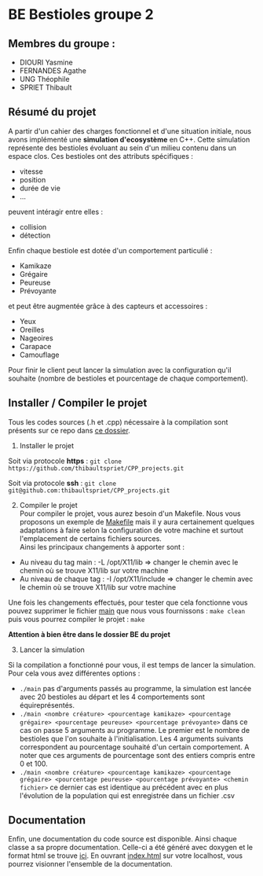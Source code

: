 # BE Bestioles groupe 2

## Membres du groupe :
* DIOURI Yasmine
* FERNANDES Agathe
* UNG Théophile
* SPRIET Thibault

## Résumé du projet
A partir d'un cahier des charges fonctionnel et d'une situation initiale, nous avons implémenté une **simulation d'ecosystème** en C++. Cette simulation 
représente des bestioles évoluant au sein d'un milieu contenu dans un espace clos. Ces bestioles ont des attributs spécifiques :  
* vitesse
* position
* durée de vie
* ...  

peuvent intéragir entre elles :  
* collision
* détection  

Enfin chaque bestiole est dotée d'un comportement particulié :  
* Kamikaze
* Grégaire
* Peureuse
* Prévoyante  

et peut être augmentée grâce à des capteurs et accessoires :
* Yeux
* Oreilles
* Nageoires
* Carapace
* Camouflage  

Pour finir le client peut lancer la simulation avec la configuration qu'il souhaite (nombre de bestioles et pourcentage de chaque comportement).

## Installer / Compiler le projet
Tous les codes sources (.h et .cpp) nécessaire à la compilation sont présents sur ce repo dans [ce dossier](BE).

1. Installer le projet  

Soit via protocole **https** : ```git clone https://github.com/thibaultspriet/CPP_projects.git```  

Soit via protocole **ssh** : ```git clone git@github.com:thibaultspriet/CPP_projects.git```  

2. Compiler le projet  
Pour compiler le projet, vous aurez besoin d'un Makefile. Nous vous proposons un exemple de [Makefile](BE/Makefile) mais il y aura certainement quelques adaptations à faire 
selon la configuration de votre machine et surtout l'emplacement de certains fichiers sources.  
Ainsi les principaux changements à apporter sont :
* Au niveau du tag main : -L /opt/X11/lib => changer le chemin avec le chemin où se trouve X11/lib sur votre machine
* Au niveau de chaque tag :  -I /opt/X11/include => changer le chemin avec le chemin où se trouve X11/lib sur votre machine  

Une fois les changements effectués, pour tester que cela fonctionne vous pouvez supprimer le fichier [main](BE/main) que nous vous fournissons : ```make clean``` puis vous pourrez compiler le projet : ```make```  

**Attention à bien être dans le dossier BE du projet**

3. Lancer la simulation

Si la compilation a fonctionné pour vous, il est temps de lancer la simulation. Pour cela vous avez différentes options :
* ```./main``` pas d'arguments passés au programme, la simulation est lancée avec 20 bestioles au départ et les 4 comportements sont équireprésentés.
* ```./main <nombre créature> <pourcentage kamikaze> <pourcentage grégaire> <pourcentage peureuse> <pourcentage prévoyante>``` dans ce cas on passe 5 arguments au programme. Le premier est le nombre de bestioles que l'on souhaite à l'initialisation. Les 4 arguments suivants correspondent au pourcentage souhaité d'un certain comportement. A noter que ces arguments de pourcentage sont des entiers compris entre 0 et 100.
* ```./main <nombre créature> <pourcentage kamikaze> <pourcentage grégaire> <pourcentage peureuse> <pourcentage prévoyante> <chemin fichier>``` ce dernier cas est identique au précédent avec en plus l'évolution de la population qui est enregistrée dans un fichier .csv

## Documentation

Enfin, une documentation du code source est disponible. Ainsi chaque classe a sa propre documentation. Celle-ci a été généré avec doxygen et le format html se trouve [ici](BE/documentation/html). En ouvrant [index.html](BE/documentation/html/index.html) sur votre localhost, vous pourrez visionner l'ensemble de la documentation.
